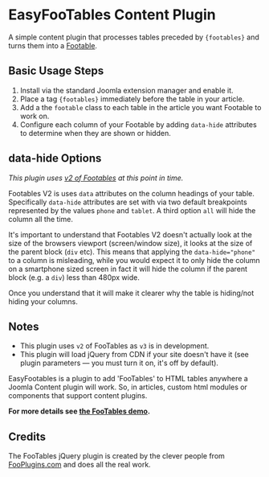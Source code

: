 # EasyFooTables Content Plugin

A simple content plugin that processes tables preceded by `{footables}` and turns them into a [Footable](http://fooplugins.com/footable-demos/).

## Basic Usage Steps
  1. Install via the standard Joomla extension manager and enable it.
  2. Place a tag `{footables}` immediately before the table in your article.
  3. Add a the `footable` class to each table in the article you want Footable to work on.
  4. Configure each column of your Footable by adding `data-hide` attributes to determine when they are shown or hidden.

## data-hide Options

_This plugin uses [v2 of Footables](https://github.com/fooplugins/FooTable/tree/V2) at this point in time._

Footables V2 is uses `data` attributes on the column headings of your table. Specifically `data-hide` attributes are set with via two default breakpoints represented by the values `phone` and `tablet`. A third option `all` will hide the column all the time.

It's important to understand that Footables V2 doesn't actually look at the size of the browsers viewport (screen/window size), it looks at the size of the parent block (`div` etc). This means that applying the `data-hide="phone"` to a column is misleading, while you would expect it to only hide the column on a smartphone sized screen in fact it will hide the column if the parent block (e.g. a `div`) less than 480px wide.

Once you understand that it will make it clearer why the table is hiding/not hiding your columns.

## Notes
 - This plugin uses `v2` of FooTables as `v3` is in development.
 - This plugin will load jQuery from CDN if your site doesn't have it (see plugin parameters — you must turn it on, it's off by default).

 EasyFootables is a plugin to add 'FooTables' to HTML tables anywhere a Joomla Content plugin will work. So, in articles, custom html modules or components that support content plugins.

**For more details see [the FooTables demo](http://fooplugins.com/footable-demos/).**

## Credits
The FooTables jQuery plugin is created by the clever people from [FooPlugins.com](http://fooplugins.com) and does all the real work.
